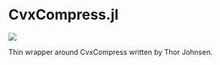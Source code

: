 # CvxCompress.jl
[![](https://img.shields.io/badge/docs-dev-blue.svg)](https://chevronetc.github.io/CvxCompress.jl/dev/)

Thin wrapper around CvxCompress written by Thor Johnsen.